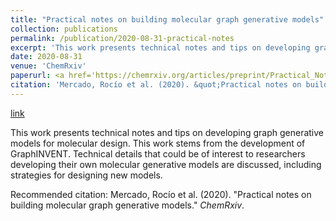 ```yaml
---
title: "Practical notes on building molecular graph generative models"
collection: publications
permalink: /publication/2020-08-31-practical-notes
excerpt: 'This work presents technical notes and tips on developing graph generative models for molecular design. This work stems from the development of GraphINVENT. Technical details that could be of interest to researchers developing their own molecular generative models are discussed, including strategies for designing new models.'
date: 2020-08-31
venue: 'ChemRxiv'
paperurl: <a href='https://chemrxiv.org/articles/preprint/Practical_Notes_on_Building_Molecular_Graph_Generative_Models/12888383'>link</a>
citation: 'Mercado, Rocío et al. (2020). &quot;Practical notes on building molecular graph generative models.&quot; <i>ChemRxiv</i>.'
---
```


<a href='https://chemrxiv.org/articles/preprint/Practical_Notes_on_Building_Molecular_Graph_Generative_Models/12888383'>link</a>

This work presents technical notes and tips on developing graph generative models for molecular design. This work stems from the development of GraphINVENT. Technical details that could be of interest to researchers developing their own molecular generative models are discussed, including strategies for designing new models.

Recommended citation: Mercado, Rocío et al. (2020). "Practical notes on building molecular graph generative models." <i>ChemRxiv</i>.